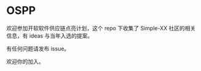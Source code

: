 # OSPP

欢迎参加开软软件供应链点亮计划，这个 repo 下收集了 Simple-XX 社区的相关信息，有 ideas 与当年入选的提案。

有任何问题请发布 issue。

欢迎你的加入。

